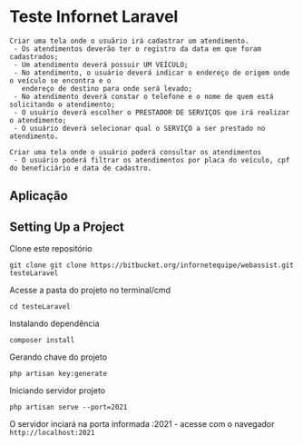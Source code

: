 

# Teste Infornet Laravel

    Criar uma tela onde o usuário irá cadastrar um atendimento.
     - Os atendimentos deverão ter o registro da data em que foram cadastrados;
     - Um atendimento deverá possuir UM VEÍCULO;
     - No atendimento, o usuário deverá indicar o endereço de origem onde o veículo se encontra e o
       endereço de destino para onde será levado;
     - No atendimento deverá constar o telefone e o nome de quem está solicitando o atendimento;
     - O usuário deverá escolher o PRESTADOR DE SERVIÇOS que irá realizar o atendimento;
     - O usuário deverá selecionar qual o SERVIÇO a ser prestado no atendimento.

    Criar uma tela onde o usuário poderá consultar os atendimentos
     - O usuário poderá filtrar os atendimentos por placa do veículo, cpf do beneficiário e data de cadastro.

## Aplicação
    



## Setting Up a Project 

Clone este repositório

```
git clone git clone https://bitbucket.org/infornetequipe/webassist.git testeLaravel
```
Acesse a pasta do projeto no terminal/cmd

```
cd testeLaravel
```

Instalando dependência 

```
composer install
```

Gerando chave do projeto

```
php artisan key:generate 
```

Iniciando servidor projeto

```
php artisan serve --port=2021
```
O servidor inciará na porta informada :2021 - acesse com o navegador ``` http://localhost:2021```
